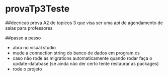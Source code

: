 # provaTp3Teste
##decricao
prova A2 de topicos 3 que visa ser uma api de agendamento de salas para professores

##passo a passo
* abra no visual studio
* mude a connection string do banco de dados em program.cs
* caso não rode as migrations automaticamente quando rodar faça o update-database (se ainda não der certo tente restaurar as packages)
* rode o projeto

